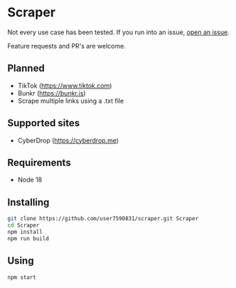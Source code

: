 # Scraper

Not every use case has been tested. If you run into an issue, [open an issue](https://github.com/user7590831/scraper/issues).

Feature requests and PR's are welcome.

## Planned

- TikTok (https://www.tiktok.com)
- Bunkr (https://bunkr.is)
- Scrape multiple links using a .txt file

## Supported sites

- CyberDrop (https://cyberdrop.me)

## Requirements

- Node 18

## Installing

```bash
git clone https://github.com/user7590831/scraper.git Scraper
cd Scraper
npm install
npm run build
```

## Using

```bash
npm start
```
